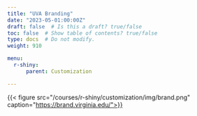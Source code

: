 ```yaml
---
title: "UVA Branding"
date: "2023-05-01:00:00Z"
draft: false  # Is this a draft? true/false
toc: false  # Show table of contents? true/false
type: docs  # Do not modify.
weight: 910

menu:
  r-shiny:
      parent: Customization

---
```


{{< figure src="/courses/r-shiny/customization/img/brand.png" caption="https://brand.virginia.edu/">}}

